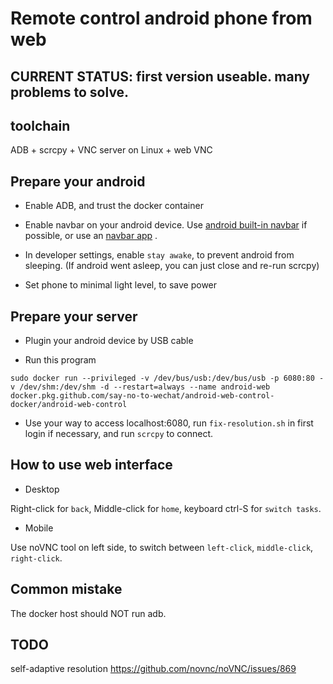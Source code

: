 # Remote control android phone from web

## CURRENT STATUS: first version useable. many problems to solve. 

## toolchain

ADB + scrcpy + VNC server on Linux + web VNC

## Prepare your android

- Enable ADB, and trust the docker container

- Enable navbar on your android device. Use [android built-in navbar](https://forum.xda-developers.com/chef-central/android/how-to-enable-navigation-bar-android-t3461012) if possible, or use an [navbar app](https://play.google.com/store/apps/details?id=nu.nav.bar&hl=en_US&gl=US) .

- In developer settings, enable `stay awake`, to prevent android from sleeping. (If android went asleep, you can just close and re-run scrcpy)

- Set phone to minimal light level, to save power

## Prepare your server

- Plugin your android device by USB cable

- Run this program

```
sudo docker run --privileged -v /dev/bus/usb:/dev/bus/usb -p 6080:80 -v /dev/shm:/dev/shm -d --restart=always --name android-web docker.pkg.github.com/say-no-to-wechat/android-web-control-docker/android-web-control
```

- Use your way to access localhost:6080, run `fix-resolution.sh` in first login if necessary, and run `scrcpy` to connect.

## How to use web interface

- Desktop

Right-click for `back`, Middle-click for `home`, keyboard ctrl-S for `switch tasks`. 

- Mobile

Use noVNC tool on left side, to switch between `left-click`, `middle-click`, `right-click`. 

## Common mistake

The docker host should NOT run adb.

## TODO

self-adaptive resolution https://github.com/novnc/noVNC/issues/869

